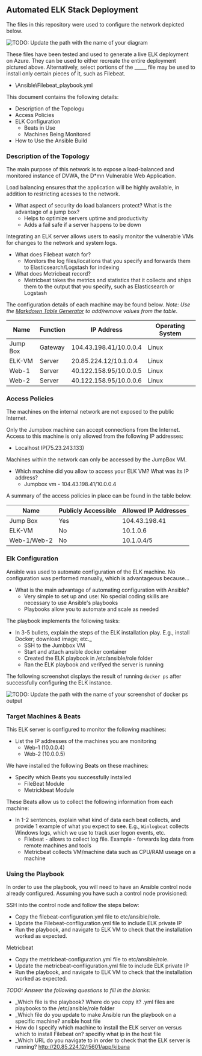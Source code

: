 ## Automated ELK Stack Deployment

The files in this repository were used to configure the network depicted below.

![TODO: Update the path with the name of your diagram](Images/diagram_filename.png)

These files have been tested and used to generate a live ELK deployment on Azure. They can be used to either recreate the entire deployment pictured above. Alternatively, select portions of the _____ file may be used to install only certain pieces of it, such as Filebeat.

  - \Ansible\Filebeat_playbook.yml

This document contains the following details:
- Description of the Topologu
- Access Policies
- ELK Configuration
  - Beats in Use
  - Machines Being Monitored
- How to Use the Ansible Build


### Description of the Topology

The main purpose of this network is to expose a load-balanced and monitored instance of DVWA, the D*mn Vulnerable Web Application.

Load balancing ensures that the application will be highly available, in addition to restricting acesses to the network.
- What aspect of security do load balancers protect? What is the advantage of a jump box?
    - Helps to optimize servers uptime and productivity 
    - Adds a fail safe if a server happens to be down

Integrating an ELK server allows users to easily monitor the vulnerable VMs for changes to the network and system logs.
- What does Filebeat watch for?
    - Monitors the log files/locations that you specify and forwards them to Elasticsearch/Logstash for indexing
- What does Metricbeat record?
    - Metricbeat takes the metrics and statistics that it collects and ships them to the output that you specify, such as Elasticsearch or Logstash

The configuration details of each machine may be found below.
_Note: Use the [Markdown Table Generator](http://www.tablesgenerator.com/markdown_tables) to add/remove values from the table_.

| Name     | Function |      IP Address                  | Operating System |
|----------|----------|----------------------------------|------------------|
| Jump Box | Gateway  | 104.43.198.41/10.0.0.4           | Linux            |
| ELK-VM   | Server   | 20.85.224.12/10.1.0.4            | Linux            |
| Web-1    | Server   | 40.122.158.95/10.0.0.5           | Linux            |
| Web-2    | Server   | 40.122.158.95/10.0.0.6           | Linux            |

### Access Policies

The machines on the internal network are not exposed to the public Internet. 

Only the Jumpbox machine can accept connections from the Internet. Access to this machine is only allowed from the following IP addresses:
- Localhost IP(75.23.243.133)

Machines within the network can only be accessed by the JumpBox VM.
- Which machine did you allow to access your ELK VM? What was its IP address?
    - Jumpbox vm - 104.43.198.41/10.0.0.4 

A summary of the access policies in place can be found in the table below.

| Name         | Publicly Accessible | Allowed IP Addresses |
|--------------|---------------------|----------------------|
| Jump Box     | Yes                 | 104.43.198.41        |
| ELK-VM       | No                  | 10.1.0.6             |
| Web-1/Web-2  | No                  | 10.1.0.4/5           |

### Elk Configuration

Ansible was used to automate configuration of the ELK machine. No configuration was performed manually, which is advantageous because...
- What is the main advantage of automating configuration with Ansible?
    - Very simple to set up and use: No special coding skills are necessary to use Ansible's playbooks
    - Playbooks allow you to automate and scale as needed

The playbook implements the following tasks:
- In 3-5 bullets, explain the steps of the ELK installation play. E.g., install Docker; download image; etc._
    - SSH to the Jumbbox VM
    - Start and attach ansible docker container
    - Created the ELK playbook in /etc/ansible/role folder
    - Ran the ELK playbook and verifyed the server is running 

The following screenshot displays the result of running `docker ps` after successfully configuring the ELK instance.

![TODO: Update the path with the name of your screenshot of docker ps output](Images/docker_ps_output.png)

### Target Machines & Beats
This ELK server is configured to monitor the following machines:
- List the IP addresses of the machines you are monitoring
    - Web-1 (10.0.0.4)
    - Web-2 (10.0.0.5)
    
We have installed the following Beats on these machines:
- Specify which Beats you successfully installed
    - FileBeat Module
    - Metrickbeat Module

These Beats allow us to collect the following information from each machine:
- In 1-2 sentences, explain what kind of data each beat collects, and provide 1 example of what you expect to see. E.g., `Winlogbeat` collects Windows logs, which we use to track user logon events, etc.
    - Filebeat - allows to collect log file. Example - forwards log data from remote machines and tools
    - Metricbeat collects VM/machine data such as CPU/RAM useage on a machine

### Using the Playbook
In order to use the playbook, you will need to have an Ansible control node already configured. Assuming you have such a control node provisioned: 

SSH into the control node and follow the steps below:
- Copy the filebeat-configuration.yml file to etc/ansible/role.
- Update the Filebeat-confliguration.yml file to include ELK private IP
- Run the playbook, and navigate to ELK VM to check that the installation worked as expected.

Metricbeat
- Copy the metricbeat-configuration.yml file to etc/ansible/role.
- Update the metricbeat-confliguration.yml file to include ELK private IP
- Run the playbook, and navigate to ELK VM to check that the installation worked as expected.

_TODO: Answer the following questions to fill in the blanks:_
- _Which file is the playbook? Where do you copy it? .yml files are playbooks to the /etc/ansible/role folder
- _Which file do you update to make Ansible run the playbook on a specific machine? ansible host file
- How do I specify which machine to install the ELK server on versus which to install Filebeat on? specifiy what ip in the host file
- _Which URL do you navigate to in order to check that the ELK server is running? http://20.85.224.12/:5601/app/kibana

